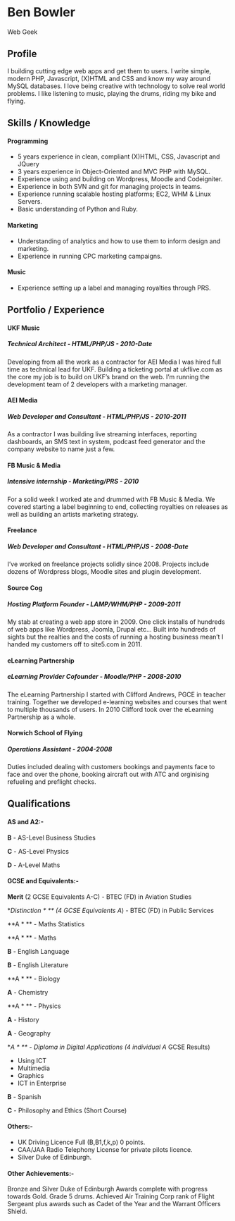 # Ben Bowler

Web Geek

## ProfileI building cutting edge web apps and get them to users. I write simple, modern PHP, Javascript, (X)HTML and CSS and know my way around MySQL databases. I love being creative with technology to solve real world problems. I like listening to music, playing the drums, riding my bike and flying.## Skills / Knowledge#### Programming * 5 years experience in clean, compliant (X)HTML, CSS,  Javascript and JQuery * 3 years experience in Object-Oriented and MVC PHP with MySQL. * Experience using and building on Wordpress, Moodle and Codeigniter. * Experience in both SVN and git for managing projects in teams. * Experience running scalable hosting platforms; EC2, WHM & Linux Servers. * Basic understanding of Python and Ruby.
#### Marketing
 * Understanding of analytics and how to use them to inform design and marketing. * Experience in running CPC marketing campaigns.#### Music
 * Experience setting up a label and managing royalties through PRS.
## Portfolio / Experience
#### UKF Music
##### Technical Architect - HTML/PHP/JS - 2010-DateDeveloping from all the work as a contractor for AEI Media I was hired full time as technical lead for UKF. Building a ticketing portal at ukflive.com as the core my job is to build on UKF’s brand on the web. I’m running the development team of 2 developers with a marketing manager.#### AEI Media
##### Web Developer and Consultant - HTML/PHP/JS - 2010-2011As a contractor I was building live streaming interfaces, reporting dashboards, an SMS text in system, podcast feed generator and the company website to name just a few.#### FB Music & Media 
##### Intensive internship - Marketing/PRS - 2010For a solid week I worked ate and drummed with FB Music & Media. We covered starting a label beginning to end, collecting royalties on releases as well as building an artists marketing strategy.

#### Freelance

##### Web Developer and Consultant - HTML/PHP/JS - 2008-Date
I’ve worked on freelance projects solidly since 2008. Projects include dozens of Wordpress blogs, Moodle sites and plugin development. 
#### Source Cog
##### Hosting Platform Founder - LAMP/WHM/PHP - 2009-2011
My stab at creating a web app store in 2009. One click installs of hundreds of web apps like Wordpress, Joomla, Drupal etc... Built into hundreds of sights but the realties and the costs of running a hosting business mean’t I handed my customers off to site5.com in 2011.
#### eLearning Partnership
##### eLearning Provider Cofounder - Moodle/PHP - 2008-2010
The eLearning Partnership I started with Clifford Andrews, PGCE in teacher training. Together we developed e-learning websites and courses that went to multiple thousands of users. In 2010 Clifford took over the eLearning Partnership as a whole.
#### Norwich School of Flying
##### Operations Assistant - 2004-2008
Duties included dealing with customers bookings and payments face to face and over the phone, booking aircraft out with ATC and orginising refueling and preflight checks.
## Qualifications
#### AS and A2:-
**B** - AS-Level Business Studies
**C** - AS-Level Physics
**D** - A-Level Maths
#### GCSE and Equivalents:-
**Merit** (2 GCSE Equivalents A-C) - BTEC (FD) in Aviation Studies
**Distinction * ** (4 GCSE Equivalents A*) - BTEC (FD) in Public Services
**A * ** - Maths Statistics
**A * ** - Maths
**B** - English Language
**B** - English Literature
**A * ** - Biology
**A** - Chemistry
**A * ** - Physics
**A** - History
**A** - Geography
**A * ** - Diploma in Digital Applications (4 individual A* GCSE Results)
- Using ICT- Multimedia- Graphics- ICT in Enterprise**B** - Spanish
**C** - Philosophy and Ethics (Short Course)
#### Others:-
 - UK Driving Licence Full (B,B1,f,k,p) 0 points. - CAA/JAA Radio Telephony License for private pilots licence. - Silver Duke of Edinburgh.#### Other Achievements:-
Bronze and Silver Duke of Edinburgh Awards complete with progress towards Gold. Grade 5 drums. Achieved Air Training Corp rank of Flight Sergeant plus awards such as Cadet of the Year and the Warrant Officers Shield.